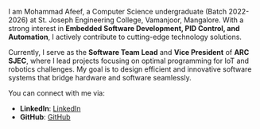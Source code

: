 I am Mohammad Afeef, a Computer Science undergraduate (Batch 2022-2026) at St. Joseph Engineering College, Vamanjoor, Mangalore. With a strong interest in **Embedded Software Development, PID Control, and Automation**, I actively contribute to cutting-edge technology solutions.

Currently, I serve as the **Software Team Lead** and **Vice President** of **ARC SJEC**, where I lead projects focusing on optimal programming for IoT and robotics challenges. My goal is to design efficient and innovative software systems that bridge hardware and software seamlessly.

You can connect with me via:

- **LinkedIn**: [LinkedIn](https://www.linkedin.com/in/mohammadafeef/)
- **GitHub**: [GitHub](https://github.com/mohammadafeef)

